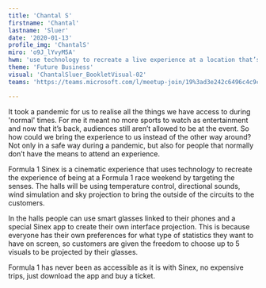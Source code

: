 ```yaml
---
title: 'Chantal S'
firstname: 'Chantal'
lastname: 'Sluer'
date: '2020-01-13'
profile_img: 'ChantalS'
miro: 'o9J_lYvyM5A'
hwm: 'use technology to recreate a live experience at a location that’s not the event itself?'
theme: 'Future Business'
visual: 'ChantalSluer_BookletVisual-02'
teams: 'https://teams.microsoft.com/l/meetup-join/19%3ad3e242c6496c4c9cb420776cd7c4e079%40thread.tacv2/1611095959544?context=%7b%22Tid%22%3a%22ca6fbace-7cba-4d53-8681-a06284f7ff46%22%2c%22Oid%22%3a%22100e5047-8c80-4681-bea6-926cb60256f0%22%7d'

---
```


It took a pandemic for us to realise all the things we have access to during 'normal' times. For me it meant no more sports to watch as entertainment and now that it’s back, audiences still aren’t allowed to be at the event. So how could we bring the experience to us instead of the other way around? Not only in a safe way during a pandemic, but also for people that normally don’t have the means to attend an experience. 

Formula 1 Sinex is a cinematic experience that uses technology to recreate the experience of being at a Formula 1 race weekend by targeting the senses. The halls will be using temperature control, directional sounds, wind simulation and sky projection to bring the outside of the circuits to the customers. 

In the halls people can use smart glasses linked to their phones and a special Sinex app to create their own interface projection. This is because everyone has their own preferences for what type of statistics they want to have on screen, so customers are given the freedom to choose up to 5 visuals to be projected by their glasses. 

Formula 1 has never been as accessible as it is with Sinex, no expensive trips, just download the app and buy a ticket. 

